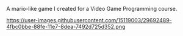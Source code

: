 A mario-like game I created for a Video Game Programming course.

https://user-images.githubusercontent.com/15119003/29692489-4fbc0bbe-88fe-11e7-8dea-7492d725d352.png
